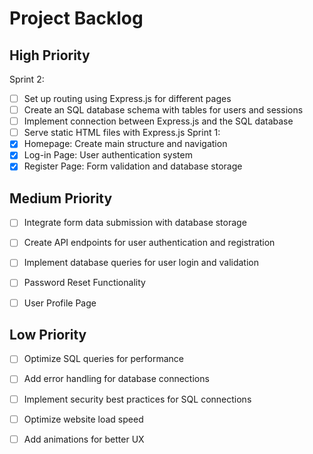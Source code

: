 # Project Backlog

## High Priority
Sprint 2: 
- [ ] Set up routing using Express.js for different pages
- [ ] Create an SQL database schema with tables for users and sessions
- [ ] Implement connection between Express.js and the SQL database
- [ ] Serve static HTML files with Express.js
Sprint 1:
- [x] Homepage: Create main structure and navigation
- [x] Log-in Page: User authentication system
- [x] Register Page: Form validation and database storage

## Medium Priority
- [ ] Integrate form data submission with database storage
- [ ] Create API endpoints for user authentication and registration
- [ ]  Implement database queries for user login and validation

- [ ] Password Reset Functionality
- [ ] User Profile Page

## Low Priority
- [ ] Optimize SQL queries for performance
- [ ] Add error handling for database connections
- [ ] Implement security best practices for SQL connections

- [ ] Optimize website load speed
- [ ] Add animations for better UX
